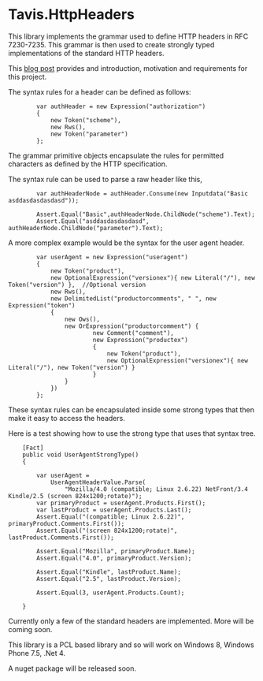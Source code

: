 # Tavis.HttpHeaders

This library implements the grammar used to define HTTP headers in RFC 7230-7235.  This grammar is then used to create strongly typed implementations of the standard HTTP headers.

This [blog post](http://www.bizcoder.com/everything-you-need-to-know-about-http-header-syntax-but-were-afraid-to-ask) provides and introduction, motivation and requirements for this project.

The syntax rules for a header can be defined as follows:

            var authHeader = new Expression("authorization")
            {
                new Token("scheme"),
                new Rws(),
                new Token("parameter")
            };

The grammar primitive objects encapsulate the rules for permitted characters as defined by the HTTP specification.

The syntax rule can be used to parse a raw header like this,

            var authHeaderNode = authHeader.Consume(new Inputdata("Basic asddasdasdasdasd"));

            Assert.Equal("Basic",authHeaderNode.ChildNode("scheme").Text);
            Assert.Equal("asddasdasdasdasd", authHeaderNode.ChildNode("parameter").Text);

A more complex example would be the syntax for the user agent header.

            var userAgent = new Expression("useragent")
            {
                new Token("product"),
                new OptionalExpression("versionex"){ new Literal("/"), new Token("version") },  //Optional version
                new Rws(),
                new DelimitedList("productorcomments", " ", new Expression("token")
                {
                    new Ows(),
                    new OrExpression("productorcomment") {
                            new Comment("comment"), 
                            new Expression("productex")
                            {
                                new Token("product"),
                                new OptionalExpression("versionex"){ new Literal("/"), new Token("version") }
                            }   
                    }
                })
            };

These syntax rules can be encapsulated inside some strong types that then make it easy to access the headers.

Here is a test showing how to use the strong type that uses that syntax tree.

        [Fact]
        public void UserAgentStrongType()
        {

            var userAgent =
                UserAgentHeaderValue.Parse(
                    "Mozilla/4.0 (compatible; Linux 2.6.22) NetFront/3.4 Kindle/2.5 (screen 824x1200;rotate)");
            var primaryProduct = userAgent.Products.First();
            var lastProduct = userAgent.Products.Last();
            Assert.Equal("(compatible; Linux 2.6.22)", primaryProduct.Comments.First());
            Assert.Equal("(screen 824x1200;rotate)", lastProduct.Comments.First());

            Assert.Equal("Mozilla", primaryProduct.Name);
            Assert.Equal("4.0", primaryProduct.Version);

            Assert.Equal("Kindle", lastProduct.Name);
            Assert.Equal("2.5", lastProduct.Version);

            Assert.Equal(3, userAgent.Products.Count);

        }

Currently only a few of the standard headers are implemented.  More will be coming soon.

This library is a PCL based library and so will work on Windows 8, Windows Phone 7.5, .Net 4.

A nuget package will be released soon.